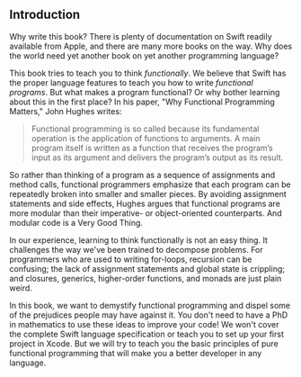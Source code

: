 ## Introduction

Why write this book? There is plenty of documentation on Swift readily
available from Apple, and there are many more books on the way. Why does the
world need yet another book on yet another programming language?

This book tries to teach you to think *functionally*. We believe that
Swift has the proper language features to teach you how to write
*functional programs*. But what makes a program functional? Or why
bother learning about this in the first place? In his paper, "Why
Functional Programming Matters," John Hughes writes:

> Functional programming is so called because its fundamental
> operation is the application of functions to arguments. A main
> program itself is written as a function that receives the program’s
> input as its argument and delivers the program’s output as its
> result.

So rather than thinking of a program as a sequence of assignments and
method calls, functional programmers emphasize that each program can
be repeatedly broken into smaller and smaller pieces. By avoiding
assignment statements and side effects, Hughes argues that functional
programs are more modular than their imperative- or object-oriented
counterparts. And modular code is a Very Good Thing.

In our experience, learning to think functionally is not an easy
thing. It challenges the way we've been trained to decompose
problems. For programmers who are used to writing for-loops, recursion can be
confusing; the lack of assignment statements and global state is
crippling; and closures, generics, higher-order functions, and monads are
just plain weird.

In this book, we want to demystify functional programming and dispel
some of the prejudices people may have against it. You don't need to
have a PhD in mathematics to use these ideas to improve your code!  We
won't cover the complete Swift language specification or teach you to
set up your first project in Xcode. But we will try to teach you the
basic principles of pure functional programming that will make you a
better developer in any language.


